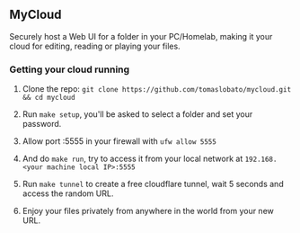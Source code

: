 ## MyCloud
Securely host a Web UI for a folder in your PC/Homelab, making it your cloud for editing, reading or playing your files.

### Getting your cloud running
1. Clone the repo: `git clone https://github.com/tomaslobato/mycloud.git && cd mycloud`

2. Run `make setup`, you'll be asked to select a folder and set your password.

3. Allow port :5555 in your firewall with `ufw allow 5555`

4. And do `make run`, try to access it from your local network at `192.168.<your machine local IP>:5555`

5. Run `make tunnel` to create a free cloudflare tunnel, wait 5 seconds and access the random URL.

6. Enjoy your files privately from anywhere in the world from your new URL.
